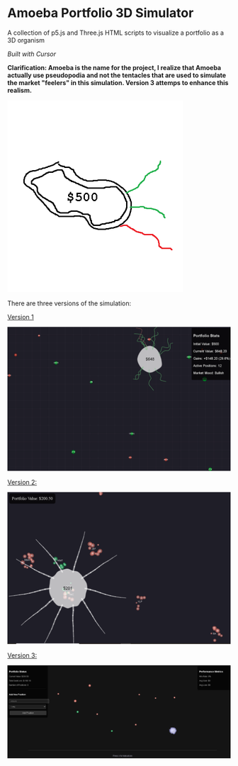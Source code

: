 # Amoeba Portfolio 3D Simulator

A collection of p5.js and Three.js HTML scripts to visualize a portfolio as a 3D organism

*Built with Cursor*

**Clarification: Amoeba is the name for the project, I realize that Amoeba actually use pseudopodia and not the tentacles that are used to simulate the market "feelers" in this simulation. Version 3 attemps to enhance this realism.**  

![logo](media/amoeba-portfolio.png)

There are three versions of the simulation:  

[Version 1](https://cheddarbutler.com/work/amoebaportfolio/)

![f](media/amoeba-portfolio-j.PNG)

[Version 2:](https://cheddarbutler.com/work/amoebaportfolio/amoebaportfoliov2.html)

![g](media/amoeba-portfolio-f.PNG)

[Version 3:](https://cheddarbutler.com/work/amoebaportfolio/amoebaportfoliov3.html)

![j](media/amoeba-portfolio-k.PNG)
